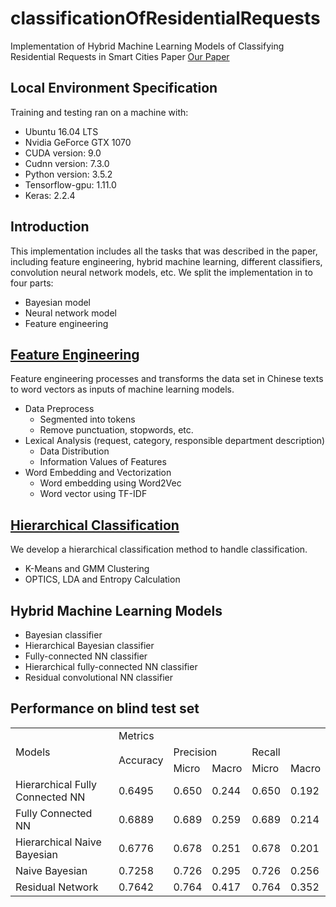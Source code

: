 # classificationOfResidentialRequests

Implementation of Hybrid Machine Learning Models of Classifying Residential Requests in Smart Cities Paper
<a href="https://github.com/OneClickDeepLearning/classificationOfResidentialRequests/blob/master/Hybrid%20Machine%20Learning%20Models%20of%20Classifying%20Residential%20Requests%20for%20Smart%20Dispatching.pdf">Our Paper</a>

## Local Environment Specification
Training and testing ran on a machine with:
- Ubuntu 16.04 LTS
- Nvidia GeForce GTX 1070
- CUDA version: 9.0
- Cudnn version: 7.3.0
- Python version: 3.5.2
- Tensorflow-gpu: 1.11.0
- Keras: 2.2.4

## Introduction
This implementation includes all the tasks that was described in the paper, including feature engineering, hybrid machine learning, different classifiers, convolution neural network models, etc. We split the implementation in to four parts:
- Bayesian model
- Neural network model
- Feature engineering
 
## <a href="https://github.com/OneClickDeepLearning/classificationOfResidentialRequests/tree/master/feature_engineering">Feature Engineering</a>
Feature engineering processes and transforms the data set in Chinese texts to word vectors as inputs of machine learning models. 
- Data Preprocess
	- Segmented into tokens
	- Remove punctuation, stopwords, etc.
- Lexical Analysis (request, category, responsible department description)
	- Data Distribution
	- Information Values of Features
- Word Embedding and Vectorization
	- Word embedding using Word2Vec 
	- Word vector using TF-IDF
## <a href="https://github.com/OneClickDeepLearning/classificationOfResidentialRequests/tree/master/bayes">Hierarchical Classification</a>
We develop a hierarchical classification method to handle classification.
- K-Means and GMM Clustering
- OPTICS, LDA and Entropy Calculation
## Hybrid Machine Learning Models
- Bayesian classifier
- Hierarchical Bayesian classifier
- Fully-connected NN classifier
- Hierarchical fully-connected NN classifier
- Residual convolutional NN classifier
## Performance on blind test set
<table>
    <tr>
        <td rowspan="3">Models</td>
        <td colspan="5">Metrics <br></td>
    </tr>
    <tr>
        <td rowspan="2">Accuracy</td>
        <td colspan="2">Precision</td>
        <td colspan="2">Recall</td>
    </tr>
    <tr>
        <td>Micro</td>
        <td>Macro</td>
        <td>Micro</td>
        <td>Macro</td>
    </tr>
    <tr>
        <td>Hierarchical Fully Connected NN</td>
        <td>0.6495</td>
        <td>0.650</td>
        <td>0.244</td>
        <td>0.650 <br></td>
        <td>0.192 <br></td>
    </tr>
    <tr>
        <td>Fully Connected NN</td>
        <td>0.6889</td>
        <td>0.689 <br></td>
        <td>0.259 <br></td>
        <td>0.689 <br></td>
        <td>0.214 <br></td>
    </tr>
    <tr>
        <td>Hierarchical Naive Bayesian</td>
        <td>0.6776</td>
        <td>0.678 <br></td>
        <td>0.251 <br></td>
        <td>0.678 <br></td>
        <td>0.201 <br></td>
    </tr>
    <tr>
        <td>Naive Bayesian</td>
        <td>0.7258 <br></td>
        <td>0.726 <br></td>
        <td>0.295 <br></td>
        <td>0.726 <br></td>
        <td>0.256 <br></td>
    </tr>
    <tr>
        <td>Residual Network</td>
        <td>0.7642</td>
        <td>0.764 <br></td>
        <td>0.417 <br></td>
        <td>0.764 <br></td>
        <td>0.352 <br></td>
    </tr>
</table>
